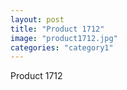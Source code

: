 ```yaml
---
layout: post
title: "Product 1712"
image: "product1712.jpg"
categories: "category1"
---
```

Product 1712
